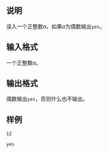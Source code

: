 <h2>说明</h2>

读入一个正整数$a$，如果$a$为偶数输出<code>yes</code>。
<h2>输入格式</h2>

一个正整数$a$。

<h2>输出格式</h2>

偶数输出<code>yes</code>，否则什么也不输出。

<h2>样例</h2>
<pre><code class="language-input1">12</code></pre><pre><code class="language-output1">yes</code></pre>
